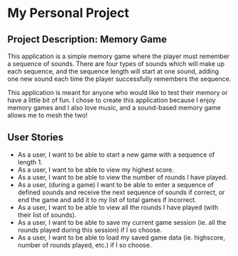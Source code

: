 # My Personal Project

## Project Description: Memory Game

This application is a simple memory game where the player
must remember a sequence of sounds. There are four
types of sounds which will make up each sequence, and the
sequence length will start at one sound, adding one new sound
each time the player successfully remembers the sequence.

This application is meant for anyone who would like to test their
memory or have a little bit of fun. I chose to create this application
because I enjoy memory games and I also love music, and a sound-based
memory game allows me to mesh the two!

## User Stories

- As a user, I want to be able to start a new game with a sequence
of length 1.
- As a user, I want to be able to view my
highest score.
- As a user, I want to be able to view the number of rounds I have played.
- As a user, (during a game) I want to be able to enter a sequence of
defined sounds and receive the next sequence of sounds if correct, or
end the game and add it to my list of total games if incorrect.
- As a user, I want to be able to view all the rounds I have played (with their list of sounds).
- As a user, I want to be able to save my current game session (ie.
all the rounds played during this session) if I so choose.
- As a user, I want to be able to load my saved game data (ie. highscore,
number of rounds played, etc.) if I so choose.